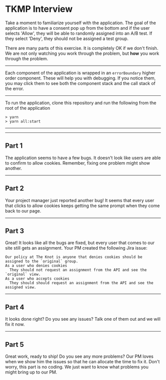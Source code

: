 # TKMP Interview
Take a moment to familiarize yourself with the application. The goal of the application is to have a consent pop up from the bottom and if the user selects 'Allow', they will be able to randomly assigned into an A/B test. If they select 'Deny', they should not be assigned a test group.

There are many parts of this exercise. It is completely OK if we don't finish. We are not only watching you work through the problem, but **how** you work through the problem.

---
Each component of the application is wrapped in an `errorBoundary` higher order component. These will help you with debugging. If you notice them, you may click them to see both the component stack and the call stack of the error.

---
To run the application, clone this repository and run the following from the root of the application
```
> yarn
> yarn all:start
```
---
---
## Part 1
The application seems to have a few bugs. It doesn't look like users are able to confirm to allow cookies. Remember, fixing one problem might show another.

---
## Part 2
Your project manager just reported another bug! It seems that every user that clicks to allow cookies keeps getting the same prompt when they come back to our page.

---
## Part 3
Great! It looks like all the bugs are fixed, but every user that comes to our site still gets an assignment. Your PM created the following Jira issue:
```
Our policy at The Knot is anyone that denies cookies should be assigned to the `original` group.
As a user who denies cookies
  They should not request an assignment from the API and see the `original` view.
As a user who accepts cookies
  They should should request an assignment from the API and see the assigned view.
```
---
## Part 4
It looks done right? Do you see any issues? Talk one of them out and we will fix it now.

---
## Part 5
Great work, ready to ship! Do you see any more problems? Our PM loves when we show him the issues so that he can allocate the time to fix it. Don't worry, this part is no coding. We just want to know what problems you might bring up to our PM.